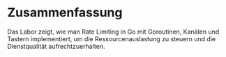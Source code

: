# Zusammenfassung

Das Labor zeigt, wie man Rate Limiting in Go mit Goroutinen, Kanälen und Tastern implementiert, um die Ressourcenauslastung zu steuern und die Dienstqualität aufrechtzuerhalten.

